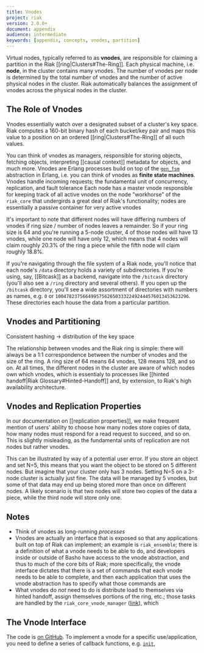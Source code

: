 ```yaml
---
title: Vnodes
project: riak
version: 2.0.0+
document: appendix
audience: intermediate
keywords: [appendix, concepts, vnodes, partition]
---
```


Virtual nodes, typically referred to as **vnodes**, are responsible for
claiming a partition in the Riak [[ring|Clusters#The-Ring]]. Each
physical machine, i.e. **node**, in the cluster contains many vnodes.
The number of vnodes per node is determined by the total number of
vnodes and the number of active physical nodes in the cluster. Riak
automatically balances the assignment of vnodes across the physical
nodes in the cluster.

## The Role of Vnodes

Vnodes essentially watch over a designated subset of a cluster's key
space. Riak computes a 160-bit binary hash of each bucket/key pair and
maps this value to a position on an ordered [[ring|Clusters#The-Ring]]
of all such values.

You can think of vnodes as managers, responsible for storing objects,
fetching objects, interpreting [[causal context]] metadata for objects,
and much more. Vnodes are Erlang processes build on top of the
[`gen_fsm`](http://www.erlang.org/doc/design_principles/fsm.html)
abstraction in Erlang, i.e. you can think of vnodes as **finite state
machines**.
Vnodes handle incoming requests; the fundamental unit of concurrency,
replication, and fault tolerance
Each node has a master vnode responsible for keeping track of all active
vnodes on the node
"workhorse" of the `riak_core` that undergirds a great deal of Riak's
functionality; nodes are essentially a passive container for very active
vnodes

It's important to note that different nodes will have differing numbers
of vnodes if ring size / number of nodes leaves a remainder. So if your
ring size is 64 and you're running a 5-node cluster, 4 of those nodes
will have 13 vnodes, while one node will have only 12, which means that
4 nodes will claim roughly 20.3% of the ring a piece while the fifth node
will claim roughly 18.8%.


If you're navigating through the file system of a Riak node, you'll
notice that each node's `/data` directory holds a variety of
subdirectories. If you're using, say, [[Bitcask]] as a backend, navigate
into the `/bitcask` directory (you'll also see a `/ring` directory and
several others). If you open up the `/bitcask` directory, you'll see a
wide assortment of directories with numbers as names, e.g. `0` or
`1004782375664995756265033322492444576013453623296`. These directories
each house the data from a particular partition.

## Vnodes and Partitioning

Consistent hashing -> distribution of the key space

The relationship between vnodes and the Riak ring is simple: there will
always be a 1:1 correspondence between the number of vnodes and the size
of the ring. A ring size of 64 means 64 vnodes, 128 means 128, and so
on. At all times, the different nodes in the cluster are aware of which
nodes own which vnodes, which is essentialy to processes like [[hinted
handoff|Riak Glossary#Hinted-Handoff]] and, by extension, to Riak's
high availability architecture.

## Vnodes and Replication Properties

In our documentation on [[replication properties]], we make frequent
mention of users' ability to choose how many nodes store copies of
data, how many nodes must respond for a read request to succeed, and so
on. This is slightly misleading, as the fundamental units of replication
are not nodes but rather vnodes.

This can be illustrated by way of a potential user error.
If you store an object and set N=5, this means that you want the object
to be stored on 5 different nodes. But imagine that your cluster only
has 3 nodes. Setting N=5 on a 3-node cluster is actually just fine. The
data will be managed by 5 vnodes, but some of that data may end up being
stored more than once on different nodes. A likely scenario is that two
nodes will store two copies of the data a piece, while the third node
will store only one.

## Notes

* Think of vnodes as long-running _processes_
* Vnodes are actually an interface that is exposed so that any
    applications built on top of Riak can implement; an example is
    `riak_ensemble`; there is a definition of what a vnode needs to be
    able to do, and developers inside or outside of Basho have access to
    the vnode abstraction, and thus to much of the core bits of Riak;
    more specifically, the vnode interface dictates that there is a set
    of commands that each vnode needs to be able to complete, and then
    each application that uses the vnode abstraction has to specify what
    those commands are
* What vnodes do _not_ need to do is distribute load to themselves via
    hinted handoff, assign themselves portions of the ring, etc.; those
    tasks are handled by the `riak_core_vnode_manager`
    ([link](https://github.com/basho/riak_core/blob/master/src/riak_core_vnode_manager.erl)),
    which

## The Vnode Interface

The code is [on
GitHub](https://github.com/basho/riak_core/blob/develop/src/riak_core_vnode.erl).
To implement a vnode for a specific use/application, you need to define
a series of callback functions, e.g.
[`init`](https://github.com/basho/riak_core/blob/develop/src/riak_core_vnode.erl#L71),

